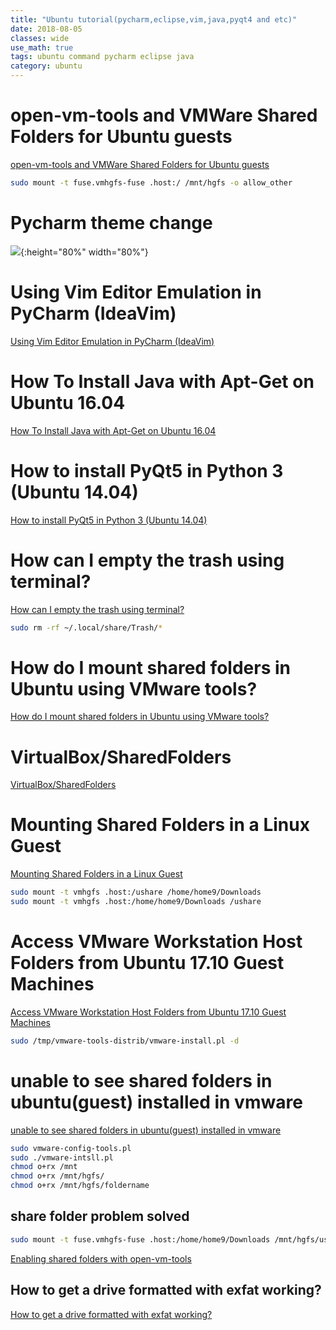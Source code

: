 ```yaml
---
title: "Ubuntu tutorial(pycharm,eclipse,vim,java,pyqt4 and etc)"
date: 2018-08-05
classes: wide
use_math: true
tags: ubuntu command pycharm eclipse java
category: ubuntu
---
```


# open-vm-tools and VMWare Shared Folders for Ubuntu guests 
[open-vm-tools and VMWare Shared Folders for Ubuntu guests ](https://gist.github.com/darrenpmeyer/b69242a45197901f17bfe06e78f4dee3)

```bash
sudo mount -t fuse.vmhgfs-fuse .host:/ /mnt/hgfs -o allow_other
```

# Pycharm theme change
![](../../pictures/ubuntu/pycharmthemechange.png){:height="80%" width="80%"}

# Using Vim Editor Emulation in PyCharm (IdeaVim)
[Using Vim Editor Emulation in PyCharm (IdeaVim)](https://www.jetbrains.com/help/pycharm/using-product-as-the-vim-editor.html)


# How To Install Java with Apt-Get on Ubuntu 16.04 
[How To Install Java with Apt-Get on Ubuntu 16.04 ](https://www.digitalocean.com/community/tutorials/how-to-install-java-with-apt-get-on-ubuntu-16-04)

# How to install PyQt5 in Python 3 (Ubuntu 14.04)
[How to install PyQt5 in Python 3 (Ubuntu 14.04)](https://stackoverflow.com/questions/36757752/how-to-install-pyqt5-in-python-3-ubuntu-14-04)

# How can I empty the trash using terminal?
[How can I empty the trash using terminal?](https://askubuntu.com/questions/468721/how-can-i-empty-the-trash-using-terminal)

```bash
sudo rm -rf ~/.local/share/Trash/*
```

# How do I mount shared folders in Ubuntu using VMware tools?
[How do I mount shared folders in Ubuntu using VMware tools?](https://askubuntu.com/questions/29284/how-do-i-mount-shared-folders-in-ubuntu-using-vmware-tools)

# VirtualBox/SharedFolders
[VirtualBox/SharedFolders](https://help.ubuntu.com/community/VirtualBox/SharedFolders)

# Mounting Shared Folders in a Linux Guest
[Mounting Shared Folders in a Linux Guest](https://pubs.vmware.com/workstation-9/index.jsp?topic=%2Fcom.vmware.ws.using.doc%2FGUID-AB5C80FE-9B8A-4899-8186-3DB8201B1758.html)

```bash
sudo mount -t vmhgfs .host:/ushare /home/home9/Downloads
sudo mount -t vmhgfs .host:/home/home9/Downloads /ushare
```
# Access VMware Workstation Host Folders from Ubuntu 17.10 Guest Machines
[Access VMware Workstation Host Folders from Ubuntu 17.10 Guest Machines](https://websiteforstudents.com/access-vmware-host-folders-guest-machine-ubuntu-17-10/)

```bash
sudo /tmp/vmware-tools-distrib/vmware-install.pl -d
```


# unable to see shared folders in ubuntu(guest) installed in vmware
[unable to see shared folders in ubuntu(guest) installed in vmware](https://askubuntu.com/questions/331671/unable-to-see-shared-folders-in-ubuntuguest-installed-in-vmware)


```bash
sudo vmware-config-tools.pl
sudo ./vmware-intsll.pl
chmod o+rx /mnt
chmod o+rx /mnt/hgfs/
chmod o+rx /mnt/hgfs/foldername 
```

## share folder problem solved
```bash
sudo mount -t fuse.vmhgfs-fuse .host:/home/home9/Downloads /mnt/hgfs/ushare -o allow_other
```
[Enabling shared folders with open-vm-tools](https://askubuntu.com/questions/580319/enabling-shared-folders-with-open-vm-tools)

## How to get a drive formatted with exfat working?
[How to get a drive formatted with exfat working?](https://askubuntu.com/questions/370398/how-to-get-a-drive-formatted-with-exfat-working)

